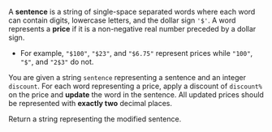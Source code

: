 A **sentence** is a string of single-space separated words where each word can contain digits, lowercase letters, and the dollar sign `'$'`. A word represents a **price** if it is a non-negative real number preceded by a dollar sign.

- For example, `"$100"`, `"$23"`, and `"$6.75"` represent prices while `"100"`, `"$"`, and `"2$3"` do not.

You are given a string `sentence` representing a sentence and an integer `discount`. For each word representing a price, apply a discount of `discount%` on the price and **update** the word in the sentence. All updated prices should be represented with **exactly two** decimal places.

Return a string representing the modified sentence.